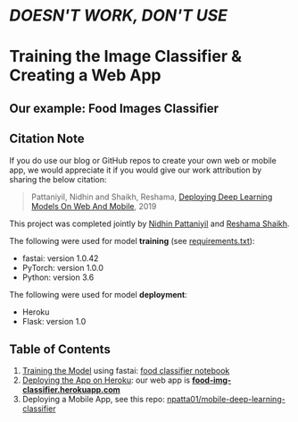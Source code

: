 # ***DOESN'T WORK, DON'T USE***








# Training the Image Classifier & Creating a Web App
## Our example:  Food Images Classifier

## Citation Note
If you do use our blog or GitHub repos to create your own web or mobile app, we would appreciate it if you would give our work attribution by sharing the below citation:  
>Pattaniyil, Nidhin and Shaikh, Reshama, [Deploying Deep Learning Models On Web And Mobile](https://reshamas.github.io/deploying-deep-learning-models-on-web-and-mobile/), 2019


This project was completed jointly by [Nidhin Pattaniyil](https://www.linkedin.com/in/nidhinpattaniyil/) and [Reshama Shaikh](https://reshamas.github.io).

The following were used for model **training** (see [requirements.txt](requirements.txt)):    
- fastai:  version 1.0.42
- PyTorch:  version  1.0.0
- Python:  version 3.6

The following were used for model **deployment**:    
- Heroku
- Flask:  version 1.0
 

## Table of Contents
1.  [Training the Model](docs/1_training.md) using fastai:  [food classifier notebook](https://github.com/npatta01/food-classifier/blob/master/notebooks/1_train.ipynb)
2.  [Deploying the App on Heroku](docs/2_heroku_app.md):  our web app is [**food-img-classifier.herokuapp.com**](https://food-img-classifier.herokuapp.com)
3.  Deploying a Mobile App, see this repo:  [npatta01/mobile-deep-learning-classifier](https://github.com/npatta01/mobile-deep-learning-classifier)


 


 

 
 
 

